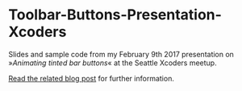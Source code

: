 # Toolbar-Buttons-Presentation-Xcoders
Slides and sample code from my February 9th 2017 presentation on »*Animating tinted bar buttons*« at the Seattle Xcoders meetup.

[Read the related blog post](http://www.theevilboss.com/blog/2017/2/9/animating-tinted-bar-buttons) for further information.
